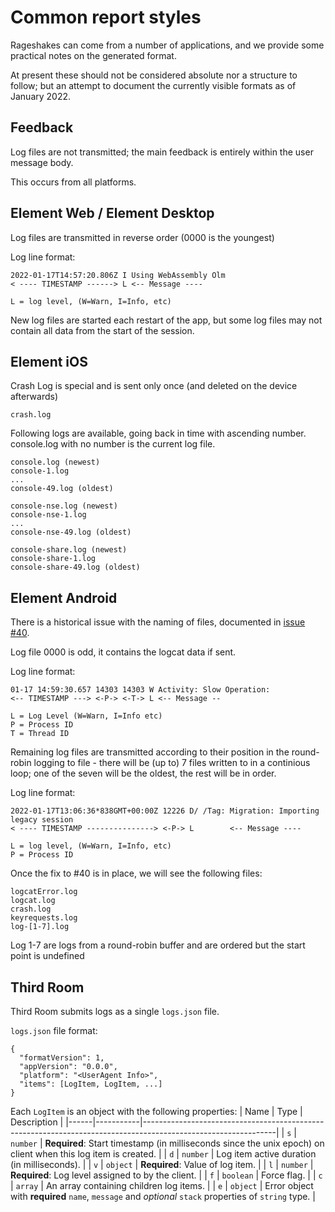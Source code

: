 # Common report styles

Rageshakes can come from a number of applications, and we provide some practical notes on the generated format.

At present these should not be considered absolute nor a structure to follow; but an attempt to document the currently visible formats as of January 2022.

## Feedback 

Log files are not transmitted; the main feedback is entirely within the user message body.

This occurs from all platforms.

## Element Web / Element Desktop

Log files are transmitted in reverse order (0000 is the youngest) 

Log line format:
```
2022-01-17T14:57:20.806Z I Using WebAssembly Olm
< ---- TIMESTAMP ------> L <-- Message ----

L = log level, (W=Warn, I=Info, etc)
```

New log files are started each restart of the app, but some log files may not contain all data from the start of the session.

## Element iOS

Crash Log is special and is sent only once (and deleted on the device afterwards)

`crash.log`

Following logs are available, going back in time with ascending number.
console.log with no number is the current log file.
```
console.log (newest)
console-1.log 
...
console-49.log (oldest)

console-nse.log (newest)
console-nse-1.log 
...
console-nse-49.log (oldest)

console-share.log (newest)
console-share-1.log
console-share-49.log (oldest)
```

## Element Android

There is a historical issue with the naming of files, documented in [issue #40](https://github.com/matrix-org/rageshake/issues/40).

Log file 0000 is odd, it contains the logcat data if sent.

Log line format:
```
01-17 14:59:30.657 14303 14303 W Activity: Slow Operation: 
<-- TIMESTAMP ---> <-P-> <-T-> L <-- Message --

L = Log Level (W=Warn, I=Info etc)
P = Process ID
T = Thread ID
```
Remaining log files are transmitted according to their position in the round-robin logging to file - there will be (up to) 7 files written to in a continious loop; one of the seven will be the oldest, the rest will be in order.

Log line format:
```
2022-01-17T13:06:36*838GMT+00:00Z 12226 D/ /Tag: Migration: Importing legacy session
< ---- TIMESTAMP ---------------> <-P-> L        <-- Message ----

L = log level, (W=Warn, I=Info, etc)
P = Process ID
```

Once the fix to #40 is in place, we will see the following files:

```
logcatError.log
logcat.log
crash.log
keyrequests.log
log-[1-7].log
```

Log 1-7 are logs from a round-robin buffer and are ordered but the start point is undefined

## Third Room

Third Room submits logs as a single `logs.json` file.

`logs.json` file format:
```
{
  "formatVersion": 1,
  "appVersion": "0.0.0",
  "platform": "<UserAgent Info>",
  "items": [LogItem, LogItem, ...]
}
```

Each `LogItem` is an object with the following properties:
| Name | Type      | Description                                                                                                   |
|------|-----------|---------------------------------------------------------------------------------------------------------------|
| `s`  | `number`  | **Required**: Start timestamp (in milliseconds since the unix epoch) on client when this log item is created. |
| `d`  | `number`  | Log item active duration (in milliseconds).                                                                   |
| `v`  | `object`  | **Required**: Value of log item.                                                                              |
| `l`  | `number`  | **Required**: Log level assigned to by the client.                                                            |
| `f`  | `boolean` | Force flag.                                                                                                   |
| `c`  | `array`   | An array containing children log items.                                                                       |
| `e`  | `object`  | Error object with **required** `name`, `message` and *optional* `stack` properties of `string` type.          |

